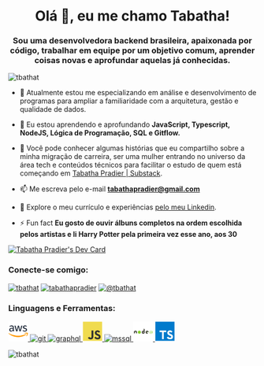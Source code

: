 <h1 align="center">Olá 👋, eu me chamo Tabatha!</h1>
<h3 align="center">Sou uma desenvolvedora backend brasileira, apaixonada por código, trabalhar em equipe por um objetivo comum, aprender coisas novas e aprofundar aquelas já conhecidas.</h3>

<p align="left"> <img src="https://komarev.com/ghpvc/?username=tbathat&label=Profile%20views&color=0e75b6&style=flat" alt="tbathat" /> </p>

- :star2: Atualmente estou me especializando em análise e desenvolvimento de programas para ampliar a familiaridade com a arquitetura, gestão e qualidade de dados.
- 🌱 Eu estou aprendendo e aprofundando **JavaScript, Typescript, NodeJS, Lógica de Programação, SQL e Gitflow.**

- 📝 Você pode conhecer algumas histórias que eu compartilho sobre a minha migração de carreira, ser uma mulher entrando no universo da área tech e conteúdos técnicos para facilitar o estudo de quem está começando em [Tabatha Pradier | Substack](https://substack.com/profile/101802823-tabatha-pradier?utm_source=user-menu).

- 📫 Me escreva pelo e-mail **tabathapradier@gmail.com**

- 📄 Explore o meu currículo e experiências [pelo meu Linkedin](https://www.linkedin.com/in/tabatha-pradier-8280b5243/).
 
- ⚡ Fun fact **Eu gosto de ouvir álbuns completos na ordem escolhida pelos artistas e li Harry Potter pela primeira vez esse ano, aos 30**

<a href="https://app.daily.dev/tbathat"><img src="https://api.daily.dev/devcards/0de4f88e6b0a490d8c09d63a9bd914e4.png?r=nhy" width="400" alt="Tabatha Pradier's Dev Card"/></a>

<h3 align="left">Conecte-se comigo:</h3>
<p align="left">
<a href="https://dev.to/tbathat" target="blank"><img align="center" src="https://raw.githubusercontent.com/rahuldkjain/github-profile-readme-generator/master/src/images/icons/Social/devto.svg" alt="tbathat" height="30" width="40" /></a>
<a href="https://linkedin.com/in/tabathapradier" target="blank"><img align="center" src="https://raw.githubusercontent.com/rahuldkjain/github-profile-readme-generator/master/src/images/icons/Social/linked-in-alt.svg" alt="tabathapradier" height="30" width="40" /></a>
<a href="https://instagram.com/@tbathat" target="blank"><img align="center" src="https://raw.githubusercontent.com/rahuldkjain/github-profile-readme-generator/master/src/images/icons/Social/instagram.svg" alt="@tbathat" height="30" width="40" /></a>
</p>

<h3 align="left">Linguagens e Ferramentas:</h3>
<p align="left"> <a href="https://aws.amazon.com" target="_blank" rel="noreferrer"> <img src="https://raw.githubusercontent.com/devicons/devicon/master/icons/amazonwebservices/amazonwebservices-original-wordmark.svg" alt="aws" width="40" height="40"/> </a> <a href="https://git-scm.com/" target="_blank" rel="noreferrer"> <img src="https://www.vectorlogo.zone/logos/git-scm/git-scm-icon.svg" alt="git" width="40" height="40"/> </a> <a href="https://graphql.org" target="_blank" rel="noreferrer"> <img src="https://www.vectorlogo.zone/logos/graphql/graphql-icon.svg" alt="graphql" width="40" height="40"/> </a> <a href="https://developer.mozilla.org/en-US/docs/Web/JavaScript" target="_blank" rel="noreferrer"> <img src="https://raw.githubusercontent.com/devicons/devicon/master/icons/javascript/javascript-original.svg" alt="javascript" width="40" height="40"/> </a> <a href="https://www.microsoft.com/en-us/sql-server" target="_blank" rel="noreferrer"> <img src="https://www.svgrepo.com/show/303229/microsoft-sql-server-logo.svg" alt="mssql" width="40" height="40"/> </a> <a href="https://nodejs.org" target="_blank" rel="noreferrer"> <img src="https://raw.githubusercontent.com/devicons/devicon/master/icons/nodejs/nodejs-original-wordmark.svg" alt="nodejs" width="40" height="40"/> </a> <a href="https://www.typescriptlang.org/" target="_blank" rel="noreferrer"> <img src="https://raw.githubusercontent.com/devicons/devicon/master/icons/typescript/typescript-original.svg" alt="typescript" width="40" height="40"/> </a> </p>

<p><img align="center" src="https://github-readme-stats.vercel.app/api/top-langs?username=tbathat&show_icons=true&locale=en&layout=compact" alt="tbathat" /></p>



